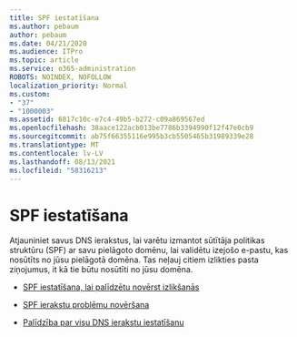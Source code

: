 ```yaml
---
title: SPF iestatīšana
ms.author: pebaum
author: pebaum
ms.date: 04/21/2020
ms.audience: ITPro
ms.topic: article
ms.service: o365-administration
ROBOTS: NOINDEX, NOFOLLOW
localization_priority: Normal
ms.custom:
- "37"
- "1000003"
ms.assetid: 6817c10c-e7c4-49b5-b272-c09a869567ed
ms.openlocfilehash: 38aace122acb013be7786b3394990f12f47e0cb9
ms.sourcegitcommit: ab75f66355116e995b3cb5505465b31989339e28
ms.translationtype: MT
ms.contentlocale: lv-LV
ms.lasthandoff: 08/13/2021
ms.locfileid: "58316213"
---
```

# <a name="set-up-spf"></a>SPF iestatīšana

Atjauniniet savus DNS ierakstus, lai varētu izmantot sūtītāja politikas struktūru (SPF) ar savu pielāgoto domēnu, lai validētu izejošo e-pastu, kas nosūtīts no jūsu pielāgotā domēna. Tas neļauj citiem izlikties pasta ziņojumus, it kā tie būtu nosūtīti no jūsu domēna.
  
- [SPF iestatīšana, lai palīdzētu novērst izlikšanās](https://docs.microsoft.com/microsoft-365/security/office-365-security/set-up-spf-in-office-365-to-help-prevent-spoofing)

- [SPF ierakstu problēmu novēršana](https://docs.microsoft.com/microsoft-365/security/office-365-security/how-office-365-uses-spf-to-prevent-spoofing#SPFTroubleshoot)

- [Palīdzība par visu DNS ierakstu iestatīšanu](https://docs.microsoft.com/microsoft-365/admin/get-help-with-domains/create-dns-records-at-any-dns-hosting-provider)

